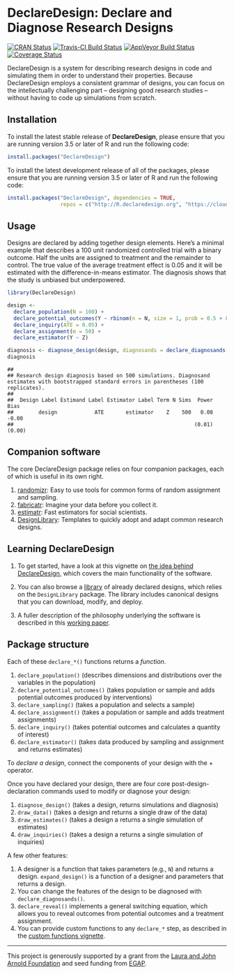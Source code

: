 DeclareDesign: Declare and Diagnose Research Designs
================

<!-- README.md is generated from README.Rmd. Please edit that file -->

[![CRAN
Status](https://www.r-pkg.org/badges/version/DeclareDesign)](https://cran.r-project.org/package=DeclareDesign)
[![Travis-CI Build
Status](https://travis-ci.org/DeclareDesign/DeclareDesign.svg?branch=master)](https://travis-ci.org/DeclareDesign/DeclareDesign)
[![AppVeyor Build
Status](https://ci.appveyor.com/api/projects/status/github/DeclareDesign/DeclareDesign?branch=master&svg=true)](https://ci.appveyor.com/project/DeclareDesign/DeclareDesign)
[![Coverage
Status](https://coveralls.io/repos/github/DeclareDesign/DeclareDesign/badge.svg?branch=master)](https://coveralls.io/github/DeclareDesign/DeclareDesign?branch=master)

DeclareDesign is a system for describing research designs in code and
simulating them in order to understand their properties. Because
DeclareDesign employs a consistent grammar of designs, you can focus on
the intellectually challenging part – designing good research studies –
without having to code up simulations from scratch.

## Installation

To install the latest stable release of **DeclareDesign**, please ensure
that you are running version 3.5 or later of R and run the following
code:

``` r
install.packages("DeclareDesign")
```

To install the latest development release of all of the packages, please
ensure that you are running version 3.5 or later of R and run the
following code:

``` r
install.packages("DeclareDesign", dependencies = TRUE,
                 repos = c("http://R.declaredesign.org", "https://cloud.r-project.org"))
```

## Usage

Designs are declared by adding together design elements. Here’s a
minimal example that describes a 100 unit randomized controlled trial
with a binary outcome. Half the units are assigned to treatment and the
remainder to control. The true value of the average treatment effect is
0.05 and it will be estimated with the difference-in-means estimator.
The diagnosis shows that the study is unbiased but underpowered.

``` r
library(DeclareDesign)

design <-
  declare_population(N = 100) +
  declare_potential_outcomes(Y ~ rbinom(n = N, size = 1, prob = 0.5 + 0.05 * Z)) +
  declare_inquiry(ATE = 0.05) +
  declare_assignment(m = 50) +
  declare_estimator(Y ~ Z)

diagnosis <- diagnose_design(design, diagnosands = declare_diagnosands(select = c("power", "bias")))
diagnosis
```

    ## 
    ## Research design diagnosis based on 500 simulations. Diagnosand estimates with bootstrapped standard errors in parentheses (100 replicates).
    ## 
    ##  Design Label Estimand Label Estimator Label Term N Sims  Power   Bias
    ##        design            ATE       estimator    Z    500   0.08  -0.00
    ##                                                          (0.01) (0.00)

## Companion software

The core DeclareDesign package relies on four companion packages, each
of which is useful in its own right.

1.  [randomizr](https://declaredesign.org/r/randomizr/): Easy to use
    tools for common forms of random assignment and sampling.
2.  [fabricatr](https://declaredesign.org/r/fabricatr/): Imagine your
    data before you collect it.
3.  [estimatr](https://declaredesign.org/r/estimatr/): Fast estimators
    for social scientists.
4.  [DesignLibrary](https://declaredesign.org/library): Templates to
    quickly adopt and adapt common research designs.

## Learning DeclareDesign

1.  To get started, have a look at this vignette on [the idea behind
    DeclareDesign](https://declaredesign.org/idea/), which covers the
    main functionality of the software.

2.  You can also browse a [library](https://declaredesign.org/library/)
    of already declared designs, which relies on the `DesignLibrary`
    package. The library includes canonical designs that you can
    download, modify, and deploy.

3.  A fuller description of the philosophy underlying the software is
    described in this [working
    paper](https://declaredesign.org/declare.pdf).

## Package structure

Each of these `declare_*()` functions returns a *function*.

1.  `declare_population()` (describes dimensions and distributions over
    the variables in the population)
2.  `declare_potential_outcomes()` (takes population or sample and adds
    potential outcomes produced by interventions)
3.  `declare_sampling()` (takes a population and selects a sample)
4.  `declare_assignment()` (takes a population or sample and adds
    treatment assignments)
5.  `declare_inquiry()` (takes potential outcomes and calculates a
    quantity of interest)
6.  `declare_estimator()` (takes data produced by sampling and
    assignment and returns estimates)

To *declare a design*, connect the components of your design with the +
operator.

Once you have declared your design, there are four core
post-design-declaration commands used to modify or diagnose your design:

1.  `diagnose_design()` (takes a design, returns simulations and
    diagnosis)
2.  `draw_data()` (takes a design and returns a single draw of the data)
3.  `draw_estimates()` (takes a design a returns a single simulation of
    estimates)
4.  `draw_inquiries()` (takes a design a returns a single simulation of
    inquiries)

A few other features:

1.  A designer is a function that takes parameters (e.g., `N`) and
    returns a design. `expand_design()` is a function of a designer and
    parameters that returns a design.
2.  You can change the features of the design to be diagnosed with
    `declare_diagnosands()`.
3.  `declare_reveal()` implements a general switching equation, which
    allows you to reveal outcomes from potential outcomes and a
    treatment assignment.
4.  You can provide custom functions to any `declare_*` step, as
    described in the [custom functions
    vignette](/r/declaredesign/articles/custom_functions.html).

-----

This project is generously supported by a grant from the [Laura and John
Arnold Foundation](http://www.arnoldfoundation.org) and seed funding
from [EGAP](http://egap.org).
